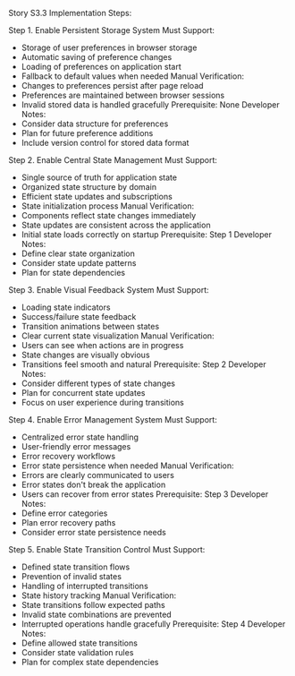 Story S3.3 Implementation Steps:

Step 1. Enable Persistent Storage System
Must Support:
- Storage of user preferences in browser storage
- Automatic saving of preference changes
- Loading of preferences on application start
- Fallback to default values when needed
Manual Verification:
- Changes to preferences persist after page reload
- Preferences are maintained between browser sessions
- Invalid stored data is handled gracefully
Prerequisite: None
Developer Notes:
- Consider data structure for preferences
- Plan for future preference additions
- Include version control for stored data format

Step 2. Enable Central State Management
Must Support:
- Single source of truth for application state
- Organized state structure by domain
- Efficient state updates and subscriptions
- State initialization process
Manual Verification:
- Components reflect state changes immediately
- State updates are consistent across the application
- Initial state loads correctly on startup
Prerequisite: Step 1
Developer Notes:
- Define clear state organization
- Consider state update patterns
- Plan for state dependencies

Step 3. Enable Visual Feedback System
Must Support:
- Loading state indicators
- Success/failure state feedback
- Transition animations between states
- Clear current state visualization
Manual Verification:
- Users can see when actions are in progress
- State changes are visually obvious
- Transitions feel smooth and natural
Prerequisite: Step 2
Developer Notes:
- Consider different types of state changes
- Plan for concurrent state updates
- Focus on user experience during transitions

Step 4. Enable Error Management System
Must Support:
- Centralized error state handling
- User-friendly error messages
- Error recovery workflows
- Error state persistence when needed
Manual Verification:
- Errors are clearly communicated to users
- Error states don't break the application
- Users can recover from error states
Prerequisite: Step 3
Developer Notes:
- Define error categories
- Plan error recovery paths
- Consider error state persistence needs

Step 5. Enable State Transition Control
Must Support:
- Defined state transition flows
- Prevention of invalid states
- Handling of interrupted transitions
- State history tracking
Manual Verification:
- State transitions follow expected paths
- Invalid state combinations are prevented
- Interrupted operations handle gracefully
Prerequisite: Step 4
Developer Notes:
- Define allowed state transitions
- Consider state validation rules
- Plan for complex state dependencies
